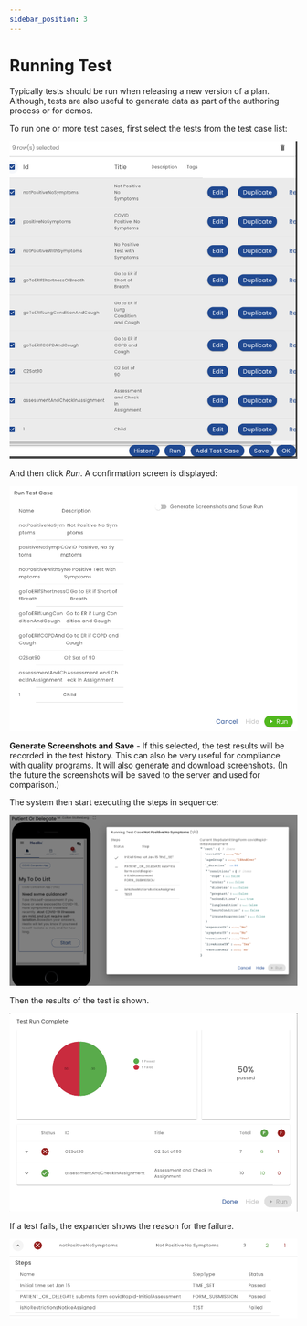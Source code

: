```yaml
---
sidebar_position: 3
---
```


# Running Test

Typically tests should be run when releasing a new version of a plan.  Although, tests are also useful to generate data as part of the authoring process or for demos.

To run one or more test cases, first select the tests from the test case list:

![Multi Select](img/test-case-multi-select.png)

And then click *Run*.  A confirmation screen is displayed:

![Test Run Launch](img/test-launch-screen.png)

**Generate Screenshots and Save** - If this selected, the test results will be recorded in the test history.  This can also be very useful for compliance with quality programs.  It will also generate and download screenshots. (In the future the screenshots will be saved to the server and used for comparison.)

The system then start executing the steps in sequence:

![Test Run](img/test-run.png)

Then the results of the test is shown.

![Test Results](img/test-results.png)

If a test fails, the expander shows the reason for the failure.

![Test Failure Reason](img/test-fail-reason.png)